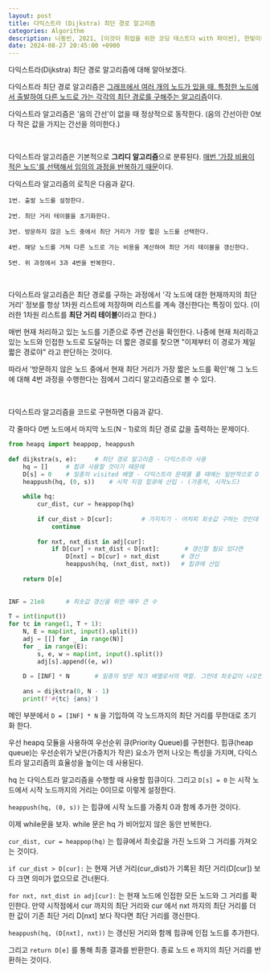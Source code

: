 ```yaml
---
layout: post
title: 다익스트라 (Dijkstra) 최단 경로 알고리즘
categories: Algorithm
description: 나동빈, 2021, [이것이 취업을 위한 코딩 테스트다 with 파이썬], 한빛미디어
date: 2024-08-27 20:45:00 +0900
---
```

다익스트라(Dijkstra) 최단 경로 알고리즘에 대해 알아보겠다.

다익스트라 최단 경로 알고리즘은 <u>그래프에서 여러 개의 노드가 있을 때, 특정한 노드에서 출발하여 다른 노드로 가는 각각의 최단 경로를 구해주는 알고리즘</u>이다.

다익스트라 알고리즘은 '음의 간선'이 없을 때 정상적으로 동작한다. (음의 간선이란 0보다 작은 값을 가지는 간선을 의미한다.)

<br>

다익스트라 알고리즘은 기본적으로 <b>그리디 알고리즘</b>으로 분류된다. <u>매번 '가장 비용이 적은 노드'를 선택해서 임의의 과정을 반복하기 때문</u>이다.

다익스트라 알고리즘의 로직은 다음과 같다.

```
1번. 출발 노드를 설정한다.

2번. 최단 거리 테이블을 초기화한다.

3번. 방문하지 않은 노드 중에서 최단 거리가 가장 짧은 노드를 선택한다.

4번. 해당 노드를 거쳐 다른 노드로 가는 비용을 계산하여 최단 거리 테이블을 갱신한다.

5번. 위 과정에서 3과 4번을 반복한다.
```

<br>

다익스트라 알고리즘은 최단 경로를 구하는 과정에서 '각 노드에 대한 현재까지의 최단 거리' 정보를 항상 1차원 리스트에 저장하며 리스트를 계속 갱신한다는 특징이 있다. (이러한 1차원 리스트를 <b>최단 거리 테이블</b>이라고 한다.)

매번 현재 처리하고 있는 노드를 기준으로 주변 간선을 확인한다. 나중에 현재 처리하고 있는 노드와 인접한 노드로 도달하는 더 짧은 경로를 찾으면 "이제부터 이 경로가 제일 짧은 경로야" 라고 판단하는 것이다.

따라서 '방문하지 않은 노드 중에서 현재 최단 거리가 가장 짧은 노드를 확인'해 그 노드에 대해 4번 과정을 수행한다는 점에서 그리디 알고리즘으로 볼 수 있다.

<br>

다익스트라 알고리즘을 코드로 구현하면 다음과 같다.

각 줄마다 0번 노드에서 마지막 노드(N - 1)로의 최단 경로 값을 출력하는 문제이다.

```python
from heapq import heappop, heappush
 
def dijkstra(s, e):     # 최단 경로 알고리즘 - 다익스트라 사용
    hq = []     # 힙큐 사용할 것이기 때문에
    D[s] = 0    # 일종의 visited 배열 - 다익스트라 문제를 풀 때에는 일반적으로 D 라고 명명한다고 함
    heappush(hq, (0, s))    # 시작 지점 힙큐에 산입 - (가중치, 시작노드)
 
    while hq:
        cur_dist, cur = heappop(hq)
 
        if cur_dist > D[cur]:        # 가지치기 - 어차피 최솟값 구하는 것인데 만약 D 배열의 해당 지점 최솟값보다 큰 값이 나오면 더 이상 볼 것 없음
            continue
 
        for nxt, nxt_dist in adj[cur]:
            if D[cur] + nxt_dist < D[nxt]:       # 갱신할 필요 있다면
                D[nxt] = D[cur] + nxt_dist      # 갱신
                heappush(hq, (nxt_dist, nxt))   # 힙큐에 산입
 
    return D[e]
 
 
INF = 21e8      # 최솟값 갱신을 위한 매우 큰 수
 
T = int(input())
for tc in range(1, T + 1):
    N, E = map(int, input().split())
    adj = [[] for _ in range(N)]
    for _ in range(E):
        s, e, w = map(int, input().split())
        adj[s].append((e, w))
 
    D = [INF] * N       # 일종의 방문 체크 배열로서의 역할. 그런데 최솟값이 나오면 갱신된다.
 
    ans = dijkstra(0, N - 1)
    print(f'#{tc} {ans}')
```

메인 부분에서 ```D = [INF] * N``` 을 기입하여 각 노드까지의 최단 거리를 무한대로 초기화 한다.

우선 heapq 모듈을 사용하여 우선순위 큐(Priority Queue)를 구현한다. 힙큐(heap queue)는 우선순위가 낮은(가중치가 작은) 요소가 먼저 나오는 특성을 가지며, 다익스트라 알고리즘의 효율성을 높이는 데 사용된다.

hq 는 다익스트라 알고리즘을 수행할 때 사용할 힙큐이다. 그리고 ```D[s] = 0``` 는 시작 노드에서 시작 노드까지의 거리는 0이므로 이렇게 설정한다.

```heappush(hq, (0, s))``` 는 힙큐에 시작 노드를 가중치 0과 함께 추가한 것이다.

이제 while문을 보자. while 문은 hq 가 비어있지 않은 동안 반복한다.

```cur_dist, cur = heappop(hq)``` 는 힙큐에서 최솟값을 가진 노드와 그 거리를 가져오는 것이다.

```if cur_dist > D[cur]:``` 는 현재 거낸 거리(cur_dist)가 기록된 최단 거리(D[cur]) 보다 크면 의미가 없으므로 건너뛴다.

```for nxt, nxt_dist in adj[cur]:``` 는 현재 노드에 인접한 모든 노드와 그 거리를 확인한다. 만약 시작점에서 cur 까지의 최단 거리와 cur 에서 nxt 까지의 최단 거리를 더한 값이 기존 최단 거리 D[nxt] 보다 작다면 최단 거리를 갱신한다.

```heappush(hq, (D[nxt], nxt))``` 는 갱신된 거리와 함께 힙큐에 인접 노드를 추가한다.

그리고 ```return D[e]``` 를 통해 최종 결과를 반환한다. 종료 노드 e 까지의 최단 거리를 반환하는 것이다.